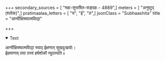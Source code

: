 +++
secondary_sources = [ "महा-सुभाषित-सङ्ग्रहः - 4889",]
meters = [ "अनुष्टुप् (श्लोक)",]
pratimaalaa_letters = [ "य", "ई", "त",]
jsonClass = "Subhaashita"
title = "आन्वीक्षिक्यात्मविद्या"

+++

<details open><summary>Text</summary>

आन्वीक्षिक्यात्मविद्या स्याद् ईक्षणात् सुखदुःखयोः।  
ईक्षमाणस् तया तत्त्वं हर्षशोकौ व्युदस्यति॥
</details>
